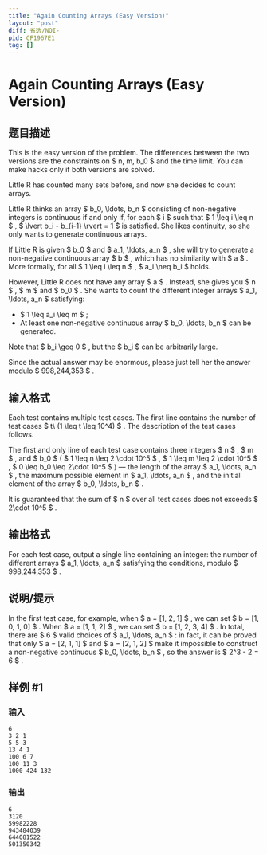 ```yaml
---
title: "Again Counting Arrays (Easy Version)"
layout: "post"
diff: 省选/NOI-
pid: CF1967E1
tag: []
---
```


# Again Counting Arrays (Easy Version)

## 题目描述

This is the easy version of the problem. The differences between the two versions are the constraints on $ n, m, b_0 $ and the time limit. You can make hacks only if both versions are solved.

Little R has counted many sets before, and now she decides to count arrays.

Little R thinks an array $ b_0, \ldots, b_n $ consisting of non-negative integers is continuous if and only if, for each $ i $ such that $ 1 \leq i \leq n $ , $ \lvert b_i - b_{i-1} \rvert = 1 $ is satisfied. She likes continuity, so she only wants to generate continuous arrays.

If Little R is given $ b_0 $ and $ a_1, \ldots, a_n $ , she will try to generate a non-negative continuous array $ b $ , which has no similarity with $ a $ . More formally, for all $ 1 \leq i \leq n $ , $ a_i \neq b_i $ holds.

However, Little R does not have any array $ a $ . Instead, she gives you $ n $ , $ m $ and $ b_0 $ . She wants to count the different integer arrays $ a_1, \ldots, a_n $ satisfying:

- $ 1 \leq a_i \leq m $ ;
- At least one non-negative continuous array $ b_0, \ldots, b_n $ can be generated.

Note that $ b_i \geq 0 $ , but the $ b_i $ can be arbitrarily large.

Since the actual answer may be enormous, please just tell her the answer modulo $ 998\,244\,353 $ .

## 输入格式

Each test contains multiple test cases. The first line contains the number of test cases $ t\ (1 \leq t \leq 10^4) $ . The description of the test cases follows.

The first and only line of each test case contains three integers $ n $ , $ m $ , and $ b_0 $ ( $ 1 \leq n \leq 2 \cdot 10^5 $ , $ 1 \leq m \leq 2 \cdot 10^5 $ , $ 0 \leq b_0 \leq 2\cdot 10^5 $ ) — the length of the array $ a_1, \ldots, a_n $ , the maximum possible element in $ a_1, \ldots, a_n $ , and the initial element of the array $ b_0, \ldots, b_n $ .

It is guaranteed that the sum of $ n $ over all test cases does not exceeds $ 2\cdot 10^5 $ .

## 输出格式

For each test case, output a single line containing an integer: the number of different arrays $ a_1, \ldots, a_n $ satisfying the conditions, modulo $ 998\,244\,353 $ .

## 说明/提示

In the first test case, for example, when $ a = [1, 2, 1] $ , we can set $ b = [1, 0, 1, 0] $ . When $ a = [1, 1, 2] $ , we can set $ b = [1, 2, 3, 4] $ . In total, there are $ 6 $ valid choices of $ a_1, \ldots, a_n $ : in fact, it can be proved that only $ a = [2, 1, 1] $ and $ a = [2, 1, 2] $ make it impossible to construct a non-negative continuous $ b_0, \ldots, b_n $ , so the answer is $ 2^3 - 2 = 6 $ .

## 样例 #1

### 输入

```
6
3 2 1
5 5 3
13 4 1
100 6 7
100 11 3
1000 424 132
```

### 输出

```
6
3120
59982228
943484039
644081522
501350342
```

